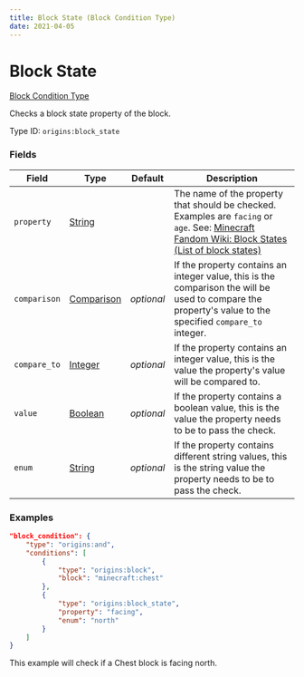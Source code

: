 ```yaml
---
title: Block State (Block Condition Type)
date: 2021-04-05
---
```


# Block State

[Block Condition Type](../block_condition_types.md)

Checks a block state property of the block.

Type ID: `origins:block_state`


### Fields

Field  | Type | Default | Description
-------|------|---------|-------------
`property` | [String](../data_types/string.md) | | The name of the property that should be checked. Examples are `facing` or `age`. See: [Minecraft Fandom Wiki: Block States (List of block states)](https://minecraft.fandom.com/wiki/Block_states#List_of_block_states)
`comparison` | [Comparison](../data_types/comparison.md) | _optional_ | If the property contains an integer value, this is the comparison the will be used to compare the property's value to the specified `compare_to` integer.
`compare_to` | [Integer](../data_types/integer.md) | _optional_ | If the property contains an integer value, this is the value the property's value will be compared to.
`value` | [Boolean](../data_types/boolean.md) | _optional_ | If the property contains a boolean value, this is the value the property needs to be to pass the check.
`enum` | [String](../data_types/string.md) | _optional_ | If the property contains different string values, this is the string value the property needs to be to pass the check.


### Examples

```json
"block_condition": {
    "type": "origins:and",
    "conditions": [
        {
            "type": "origins:block",
            "block": "minecraft:chest"
        },
        {
            "type": "origins:block_state",
            "property": "facing",
            "enum": "north"
        }
    ]
}
```

This example will check if a Chest block is facing north.